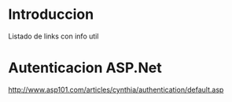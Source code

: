 # Introduccion #

Listado de links con info util


# Autenticacion ASP.Net #

http://www.asp101.com/articles/cynthia/authentication/default.asp